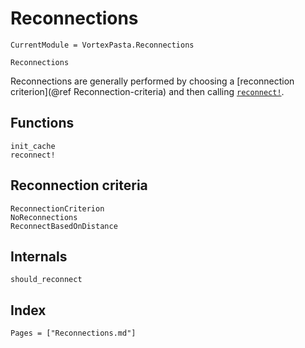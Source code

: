 # Reconnections

```@meta
CurrentModule = VortexPasta.Reconnections
```

```@docs
Reconnections
```

Reconnections are generally performed by choosing a [reconnection criterion](@ref Reconnection-criteria) and then calling [`reconnect!`](@ref).

## Functions

```@docs
init_cache
reconnect!
```

## Reconnection criteria

```@docs
ReconnectionCriterion
NoReconnections
ReconnectBasedOnDistance
```

## Internals

```@docs
should_reconnect
```

## Index

```@index
Pages = ["Reconnections.md"]
```
